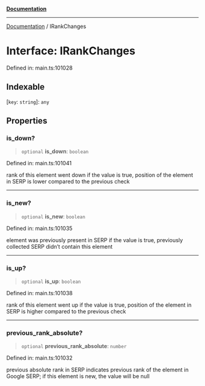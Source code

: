 [**Documentation**](../README.md)

***

[Documentation](../README.md) / IRankChanges

# Interface: IRankChanges

Defined in: main.ts:101028

## Indexable

\[`key`: `string`\]: `any`

## Properties

### is\_down?

> `optional` **is\_down**: `boolean`

Defined in: main.ts:101041

rank of this element went down
if the value is true, position of the element in SERP is lower compared to the previous check

***

### is\_new?

> `optional` **is\_new**: `boolean`

Defined in: main.ts:101035

element was previously present in SERP
if the value is true, previously collected SERP didn’t contain this element

***

### is\_up?

> `optional` **is\_up**: `boolean`

Defined in: main.ts:101038

rank of this element went up
if the value is true, position of the element in SERP is higher compared to the previous check

***

### previous\_rank\_absolute?

> `optional` **previous\_rank\_absolute**: `number`

Defined in: main.ts:101032

previous absolute rank in SERP
indicates previous rank of the element in Google SERP;
if this element is new, the value will be null
